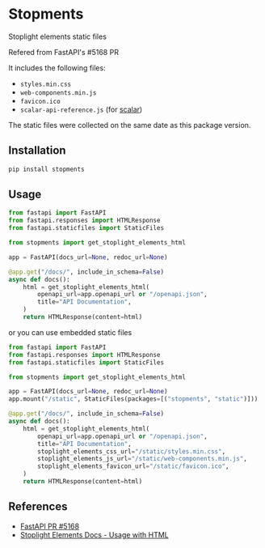 # Stopments

Stoplight elements static files

Refered from FastAPI's #5168 PR

It includes the following files:

- `styles.min.css`
- `web-components.min.js`
- `favicon.ico`
- `scalar-api-reference.js` (for [scalar](https://scalar.com/))

The static files were collected on the same date as this package version.

## Installation

```bash
pip install stopments
```

## Usage

```python
from fastapi import FastAPI
from fastapi.responses import HTMLResponse
from fastapi.staticfiles import StaticFiles

from stopments import get_stoplight_elements_html

app = FastAPI(docs_url=None, redoc_url=None)

@app.get("/docs/", include_in_schema=False)
async def docs():
    html = get_stoplight_elements_html(
        openapi_url=app.openapi_url or "/openapi.json",
        title="API Documentation",
    )
    return HTMLResponse(content=html)
```

or you can use embedded static files

```python
from fastapi import FastAPI
from fastapi.responses import HTMLResponse
from fastapi.staticfiles import StaticFiles

from stopments import get_stoplight_elements_html

app = FastAPI(docs_url=None, redoc_url=None)
app.mount("/static", StaticFiles(packages=[("stopments", "static")]))

@app.get("/docs/", include_in_schema=False)
async def docs():
    html = get_stoplight_elements_html(
        openapi_url=app.openapi_url or "/openapi.json",
        title="API Documentation",
        stoplight_elements_css_url="/static/styles.min.css",
        stoplight_elements_js_url="/static/web-components.min.js",
        stoplight_elements_favicon_url="/static/favicon.ico",
    )
    return HTMLResponse(content=html)
```

## References

- [FastAPI PR #5168](https://github.com/fastapi/fastapi/pull/5168)
- [Stoplight Elements Docs - Usage with HTML](https://docs.stoplight.io/docs/elements/a71d7fcfefcd6-elements-in-html)
